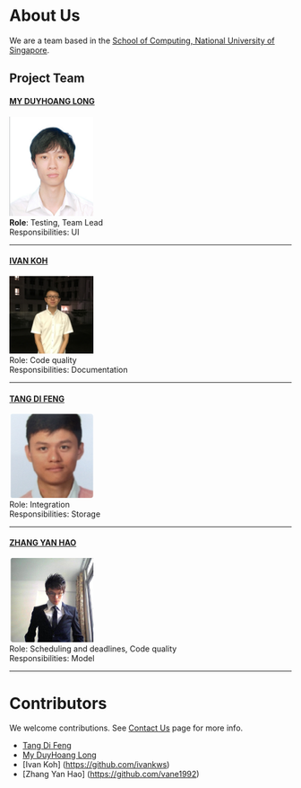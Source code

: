 # About Us

We are a team based in the [School of Computing, National University of Singapore](http://www.comp.nus.edu.sg).

## Project Team

#### [MY DUYHOANG LONG](https://github.com/myduyhoanglong) <br>
<img src="images/myduyhoanglong.png" width="150"><br>
**Role**: Testing, Team Lead <br>
Responsibilities: UI

-----

#### [IVAN KOH](https://github.com/ivankws)
<img src="images/ivankws.png" width="150"><br>
Role: Code quality <br>
Responsibilities: Documentation

-----

#### [TANG DI FENG](https://github.com/e0011840)
<img src="images/e0011840.png" width="150"><br>
Role: Integration <br>
Responsibilities: Storage

-----

#### [ZHANG YAN HAO](https://github.com/vane1992)
<img src="images/vane1992.png" width="150"><br>
Role: Scheduling and deadlines, Code quality <br>
Responsibilities: Model

-----

# Contributors

We welcome contributions. See [Contact Us](ContactUs.md) page for more info.

* [Tang Di Feng](https://github.com/e0011840)
* [My DuyHoang Long](https://github.com/myduyhoanglong)
* [Ivan Koh] (https://github.com/ivankws)
* [Zhang Yan Hao] (https://github.com/vane1992)
